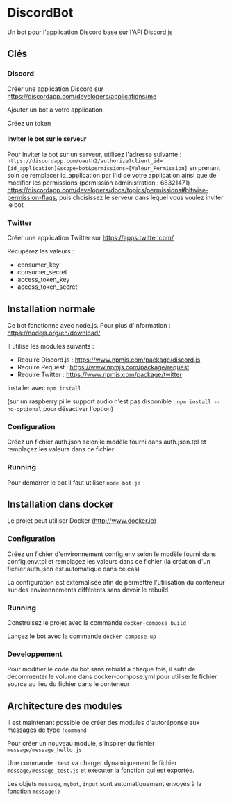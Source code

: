 # DiscordBot

Un bot pour l'application Discord base sur l'API Discord.js

## Clés

### Discord

Créer une application Discord sur https://discordapp.com/developers/applications/me

Ajouter un bot à votre application

Créez un token

#### Inviter le bot sur le serveur
Pour inviter le bot sur un serveur, utilisez l'adresse suivante :
`https://discordapp.com/oauth2/authorize?client_id=[id_application]&scope=bot&permissions=[Valeur_Permission]`
en prenant soin de remplacer id_application par l'id de votre application ainsi que de modifier les permissions (permission administration : 66321471) https://discordapp.com/developers/docs/topics/permissions#bitwise-permission-flags, puis choisissez le serveur dans lequel vous voulez inviter le bot


### Twitter

Créer une application Twitter sur https://apps.twitter.com/

Récupérez les valeurs :
- consumer_key
- consumer_secret
- access_token_key
- access_token_secret


## Installation normale

Ce bot fonctionne avec node.js. Pour plus d'information : https://nodejs.org/en/download/

Il utilise les modules suivants :

* Require Discord.js : https://www.npmjs.com/package/discord.js
* Require Request : https://www.npmjs.com/package/request
* Require Twitter : https://www.npmjs.com/package/twitter

Installer avec `npm install`

(sur un raspberry pi le support audio n'est pas disponible : `npm install --no-optional` pour désactiver l'option)

### Configuration

Créez un fichier auth.json selon le modèle fourni dans auth.json.tpl et remplaçez les valeurs dans ce fichier

### Running

Pour demarrer le bot il faut utiliser `node bot.js`


## Installation dans docker

Le projet peut utiliser Docker (http://www.docker.io)

### Configuration

Créez un fichier d'environnement config.env selon le modèle fourni dans config.env.tpl et remplaçez les valeurs dans ce fichier (la création d'un fichier auth.json est automatique dans ce cas)

La configuration est externalisée afin de permettre l'utilisation du conteneur sur des environnements différents sans devoir le rebuild.

### Running

Construisez le projet avec la commande `docker-compose build`

Lançez le bot avec la commande `docker-compose up`

### Developpement

Pour modifier le code du bot sans rebuild à chaque fois, il sufit de décommenter le volume dans docker-compose.yml pour utiliser le fichier source au lieu du fichier dans le conteneur

## Architecture des modules

Il est maintenant possible de créer des modules d'autoréponse aux messages de type `!command`

Pour créer un nouveau module, s'inspirer du fichier `message/message_hello.js`

Une commande `!test` va charger dynamiquement le fichier `message/message_test.js` et executer la fonction qui est exportée.

Les objets `message`, `mybot`, `input` sont automatiquement envoyés à la fonction `message()`
